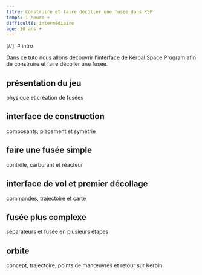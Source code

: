 ```yaml
---
titre: Construire et faire décoller une fusée dans KSP
temps: 1 heure +
difficulté: intermédiaire
age: 10 ans +
---
```


[//]: # intro

Dans ce tuto nous allons découvrir l'interface de Kerbal Space Program afin de construire et faire décoller une fusée. 

## présentation du jeu
physique et création de fusées

## interface de construction
composants, placement et symétrie

## faire une fusée simple
contrôle, carburant et réacteur

## interface de vol et premier décollage
commandes, trajectoire et carte

## fusée plus complexe
séparateurs et fusée en plusieurs étapes

## orbite
concept, trajectoire, points de manœuvres et retour sur Kerbin
